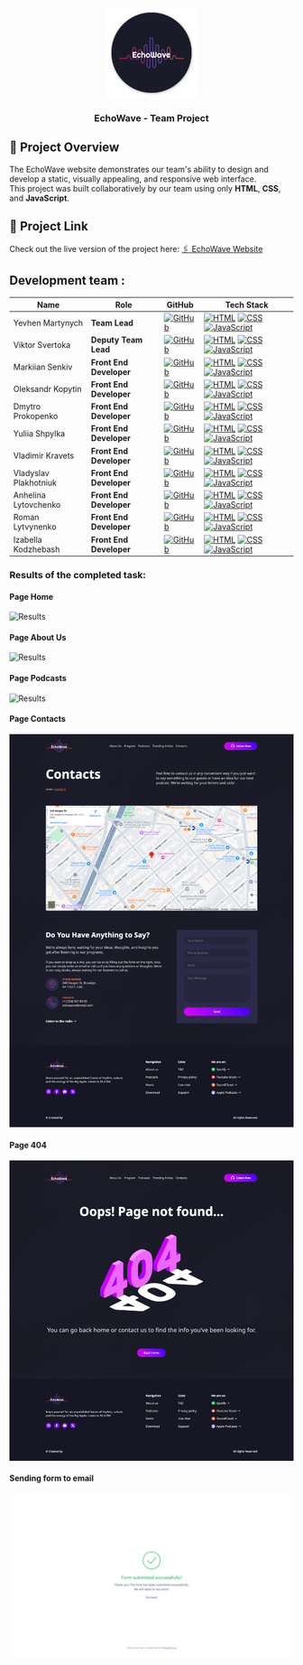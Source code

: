<div align="center">
  <a href="https://koldovsky.github.io/1329-team-02/">
    <img src="images/global/readme-logo.svg" alt="Logo" width="160">
  </a>
  <h3 align="center">EchoWave - Team Project</h3>
</div>

## 📌 Project Overview

The EchoWave website demonstrates our team's ability to design and develop a
static, visually appealing, and responsive web interface.<br>This project was
built collaboratively by our team using only <strong>HTML</strong>,
<strong>CSS</strong>, and <strong>JavaScript</strong>.

## 🔗 Project Link

Check out the live version of the project here:
<a href="https://koldovsky.github.io/1329-team-02/" target="_blank"> 🖇️ EchoWave
Website</a>

## Development team :

| Name                  | Role                    | GitHub                                                                                                                                          | Tech Stack                                                                                                                                                                                                                                                             |
| --------------------- | ----------------------- | ----------------------------------------------------------------------------------------------------------------------------------------------- | ---------------------------------------------------------------------------------------------------------------------------------------------------------------------------------------------------------------------------------------------------------------------- |
| Yevhen Martynych      | **Team Lead**           | [![GitHub](https://img.shields.io/badge/GitHub-100000?style=for-the-badge&logo=github&logoColor=white)](https://github.com/yevhenmartynych)     | [![HTML](https://img.shields.io/badge/HTML-%23E34F26.svg?logo=html5&logoColor=white)](#) [![CSS](https://img.shields.io/badge/CSS-1572B6?logo=css3&logoColor=fff)](#) [![JavaScript](https://img.shields.io/badge/JavaScript-F7DF1E?logo=javascript&logoColor=000)](#) |
| Viktor Svertoka       | **Deputy Team Lead**    | [![GitHub](https://img.shields.io/badge/GitHub-100000?style=for-the-badge&logo=github&logoColor=white)](https://github.com/ViktorSvertoka)      | [![HTML](https://img.shields.io/badge/HTML-%23E34F26.svg?logo=html5&logoColor=white)](#) [![CSS](https://img.shields.io/badge/CSS-1572B6?logo=css3&logoColor=fff)](#) [![JavaScript](https://img.shields.io/badge/JavaScript-F7DF1E?logo=javascript&logoColor=000)](#) |
| Markiian Senkiv       | **Front End Developer** | [![GitHub](https://img.shields.io/badge/GitHub-100000?style=for-the-badge&logo=github&logoColor=white)](https://github.com/MarkiianSenkiv)      | [![HTML](https://img.shields.io/badge/HTML-%23E34F26.svg?logo=html5&logoColor=white)](#) [![CSS](https://img.shields.io/badge/CSS-1572B6?logo=css3&logoColor=fff)](#) [![JavaScript](https://img.shields.io/badge/JavaScript-F7DF1E?logo=javascript&logoColor=000)](#) |
| Oleksandr Kopytin     | **Front End Developer** | [![GitHub](https://img.shields.io/badge/GitHub-100000?style=for-the-badge&logo=github&logoColor=white)](https://github.com/prohodec)            | [![HTML](https://img.shields.io/badge/HTML-%23E34F26.svg?logo=html5&logoColor=white)](#) [![CSS](https://img.shields.io/badge/CSS-1572B6?logo=css3&logoColor=fff)](#) [![JavaScript](https://img.shields.io/badge/JavaScript-F7DF1E?logo=javascript&logoColor=000)](#) |
| Dmytro Prokopenko     | **Front End Developer** | [![GitHub](https://img.shields.io/badge/GitHub-100000?style=for-the-badge&logo=github&logoColor=white)](https://github.com/micromoleckula)      | [![HTML](https://img.shields.io/badge/HTML-%23E34F26.svg?logo=html5&logoColor=white)](#) [![CSS](https://img.shields.io/badge/CSS-1572B6?logo=css3&logoColor=fff)](#) [![JavaScript](https://img.shields.io/badge/JavaScript-F7DF1E?logo=javascript&logoColor=000)](#) |
| Yuliia Shpylka        | **Front End Developer** | [![GitHub](https://img.shields.io/badge/GitHub-100000?style=for-the-badge&logo=github&logoColor=white)](https://github.com/yuliiashpylkatestqa) | [![HTML](https://img.shields.io/badge/HTML-%23E34F26.svg?logo=html5&logoColor=white)](#) [![CSS](https://img.shields.io/badge/CSS-1572B6?logo=css3&logoColor=fff)](#) [![JavaScript](https://img.shields.io/badge/JavaScript-F7DF1E?logo=javascript&logoColor=000)](#) |
| Vladimir Kravets      | **Front End Developer** | [![GitHub](https://img.shields.io/badge/GitHub-100000?style=for-the-badge&logo=github&logoColor=white)](https://github.com/KravetsVA)           | [![HTML](https://img.shields.io/badge/HTML-%23E34F26.svg?logo=html5&logoColor=white)](#) [![CSS](https://img.shields.io/badge/CSS-1572B6?logo=css3&logoColor=fff)](#) [![JavaScript](https://img.shields.io/badge/JavaScript-F7DF1E?logo=javascript&logoColor=000)](#) |
| Vladyslav Plakhotniuk | **Front End Developer** | [![GitHub](https://img.shields.io/badge/GitHub-100000?style=for-the-badge&logo=github&logoColor=white)](https://github.com/hola2005)            | [![HTML](https://img.shields.io/badge/HTML-%23E34F26.svg?logo=html5&logoColor=white)](#) [![CSS](https://img.shields.io/badge/CSS-1572B6?logo=css3&logoColor=fff)](#) [![JavaScript](https://img.shields.io/badge/JavaScript-F7DF1E?logo=javascript&logoColor=000)](#) |
| Anhelina Lytovchenko  | **Front End Developer** | [![GitHub](https://img.shields.io/badge/GitHub-100000?style=for-the-badge&logo=github&logoColor=white)](https://github.com/Lytovchenkoo)        | [![HTML](https://img.shields.io/badge/HTML-%23E34F26.svg?logo=html5&logoColor=white)](#) [![CSS](https://img.shields.io/badge/CSS-1572B6?logo=css3&logoColor=fff)](#) [![JavaScript](https://img.shields.io/badge/JavaScript-F7DF1E?logo=javascript&logoColor=000)](#) |
| Roman Lytvynenko      | **Front End Developer** | [![GitHub](https://img.shields.io/badge/GitHub-100000?style=for-the-badge&logo=github&logoColor=white)](https://github.com/rlnolino)            | [![HTML](https://img.shields.io/badge/HTML-%23E34F26.svg?logo=html5&logoColor=white)](#) [![CSS](https://img.shields.io/badge/CSS-1572B6?logo=css3&logoColor=fff)](#) [![JavaScript](https://img.shields.io/badge/JavaScript-F7DF1E?logo=javascript&logoColor=000)](#) |
| Izabella Kodzhebash   | **Front End Developer** | [![GitHub](https://img.shields.io/badge/GitHub-100000?style=for-the-badge&logo=github&logoColor=white)](https://github.com/izkod)               | [![HTML](https://img.shields.io/badge/HTML-%23E34F26.svg?logo=html5&logoColor=white)](#) [![CSS](https://img.shields.io/badge/CSS-1572B6?logo=css3&logoColor=fff)](#) [![JavaScript](https://img.shields.io/badge/JavaScript-F7DF1E?logo=javascript&logoColor=000)](#) |

### Results of the completed task:

#### Page Home

![Results](./assets/print_screen_01.png)

#### Page About Us

![Results](./assets/print_screen_02.png)

#### Page Podcasts

![Results](./assets/print_screen_03.png)

#### Page Contacts

![Results](./assets/print_screen_04.png)

#### Page 404

![Results](./assets/print_screen_05.png)

#### Sending form to email

![Results](./assets/print_screen_06.png)

<!-- # HTML Template Repository with HTML Proofer

This template repository includes preconfigured GitHub Action that will validate
html files in a project with
(HTMLProofer)[https://github.com/gjtorikian/html-proofer/]. And htmx to load
partials

```html
<main
  data-hx-trigger="load"
  data-hx-swap="outerHTML"
  data-hx-get="index.main.partial.html"
></main>
```

```js
function init() {
  import('...js');
}

const totalPartials = document.querySelectorAll(
  '[hx-trigger="load"], [data-hx-trigger="load"]'
).length;
let loadedPartialsCount = 0;

document.body.addEventListener('htmx:afterOnLoad', () => {
  loadedPartialsCount++;
  if (loadedPartialsCount === totalPartials) init();
});
```

Add the data-proofer-ignore attribute to any tag to ignore it from every check.

```html
<a href="https://notareallink" data-proofer-ignore>Not checked.</a>
``` -->
